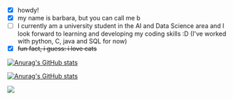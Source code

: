 
- [x] howdy! 
- [x] my name is barbara, but you can call me b
- [ ] I currently am a university student in the AI and Data Science area and I look forward to learning and developing my coding skills :D (I've worked with python, C, java and SQL for now)
- [x] ~~fun fact, i guess: i love cats~~

[![Anurag's GitHub stats](https://github-readme-stats.vercel.app/api?username=blsbls03&hide=prs,stars,issues&count_private=true&show_icons=true&theme=tokyonight&#gh-dark-mode-only)](https://github.com/anuraghazra/github-readme-stats)

[![Anurag's GitHub stats](https://github-readme-stats.vercel.app/api?username=blsbls03&hide=prs,stars,issues&count_private=true&show_icons=true&theme=buefy&#gh-light-mode-only)](https://github.com/anuraghazra/github-readme-stats)

<picture>
<source 
  srcset="https://github-readme-stats.vercel.app/api?username=blsbls03&show_icons=true&hide=prs,stars,issues&count_private=true&theme=tokyonight"
  media="(prefers-color-scheme: dark)"
/>
<source
  srcset="https://github-readme-stats.vercel.app/api?username=blsbls03&hide=prs,stars,issues&count_private=true&show_icons=true&theme=buefy"
  media="(prefers-color-scheme: light), (prefers-color-scheme: no-preference)"
/>
<img src="https://github-readme-stats.vercel.app/api?username=blsbls03&hide=prs,stars,issues&count_private=true&show_icons=true" />
</picture>
